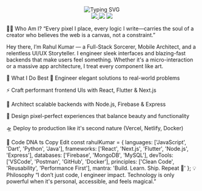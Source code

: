 <!-- 🚀 Galactic Intro Banner --> <div align="center"> <img src="https://readme-typing-svg.demolab.com?font=Fira+Code&size=32&pause=1000&color=00FFF0&center=true&vCenter=true&width=1000&lines=🚀+Rahul+Kumar+-+Code+Alchemist+%26+Digital+Architect;🧠+Engineer+of+Web+%26+Mobile+Futures;🌍+Transforming+Ideas+Into+Interactive+Experiences;⚡+Full-Stack+Craftsman+of+Tomorrow" alt="Typing SVG" /> </div>
<!-- 🌐 Contact Badges --> <div align="center"> <a href="https://github.com/rahulitme"> <img src="https://img.shields.io/github/followers/rahulitme?style=for-the-badge&logo=github&label=GitHub&color=00FFCB" /> </a> <img src="https://img.shields.io/badge/Profile_Views-1K+-purple?style=for-the-badge" /> <a href="mailto:rahulmandal705071@gmail.com"> <img src="https://img.shields.io/badge/Contact-Me-EA4335?style=for-the-badge&logo=gmail&logoColor=white" /> </a> </div>
👨‍🚀 Who Am I?
“Every pixel I place, every logic I write—carries the soul of a creator who believes the web is a canvas, not a constraint.”

Hey there, I’m Rahul Kumar — a Full-Stack Sorcerer, Mobile Architect, and a relentless UI/UX Storyteller. I engineer sleek interfaces and blazing-fast backends that make users feel something. Whether it's a micro-interaction or a massive app architecture, I treat every component like art.

🧩 What I Do Best
🔧 Engineer elegant solutions to real-world problems

⚡ Craft performant frontend UIs with React, Flutter & Next.js

🔐 Architect scalable backends with Node.js, Firebase & Express

🎯 Design pixel-perfect experiences that balance beauty and functionality

🛸 Deploy to production like it's second nature (Vercel, Netlify, Docker)

🧬 Code DNA
ts
Copy
Edit
const rahulKumar = {
  languages: ['JavaScript', 'Dart', 'Python', 'Java'],
  frameworks: ['React', 'Next.js', 'Flutter', 'Node.js', 'Express'],
  databases: ['Firebase', 'MongoDB', 'MySQL'],
  devTools: ['VSCode', 'Postman', 'GitHub', 'Docker'],
  principles: ['Clean Code', 'Reusability', 'Performance First'],
  mantra: 'Build. Learn. Ship. Repeat 🚀'
};
💡 Philosophy
“I don’t just code, I engineer impact. Technology is only powerful when it's personal, accessible, and feels magical.”


